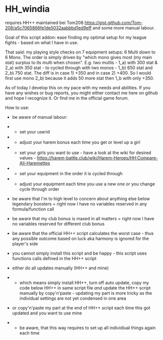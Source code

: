 # HH_windia
requires HH++ maintained bei Tom208 https://gist.github.com/Tom-208/a5c7065866fe1de5032aabbbd1ed9eff
and some more manual labour.

Goal of this script addon: ease finding my optimal setup for my league fights - based on what I have in use.

That said: my playing style checks on 7 equipment setups: 6 Multi down to 6 Mono. The order is simply driven by "which mono gives most (my main stat) surplus to its multi when chosen". E.g. two multis - 1_a) with 300 stat & 2_a) with 350 stat - to cycled through with two monos - 1_b) 650 stat and 2_b) 750 stat. The diff is in case 1) +350 and in case 2) +400. So I would first use mono 2_b) because it adds 50 more stat then 1_b with only +350.

As of today I develop this on my pace with my needs and abilities. If you have any wishes or bug reports, you might either contact me here on github and hope I recognize it. Or find me in the official game forum.

How to use:
- be aware of manual labour:
-  - set your userid
-  - adjust your harem bonus each time you get or level up a girl
-  - set your girls you want to use - have a look at the wiki for desired values - https://harem-battle.club/wiki/Harem-Heroes/HH:Compare-All-Haremettes
-  - set your equipment in the order it is cycled through
-  - adjust your equipment each time you use a new one or you change cycle through order
- be aware that I'm to high level to concern about anything else below legendary boosters = right now I have no variables reserved in any formula/function call
- be aware that my club bonus is maxed in all matters = right now I have no variables reserved for different club bonus 
- be aware that the official HH++ script calculates the worst case - thus any possible outcome based on luck aka harmony is ignored for the player's side

- you cannot simply install this script and be happy - this script uses functions calls defined in the HH++ script
- either do all updates manually (HH++ and mine) 
- - which means simply install HH++, turn off auto update, copy my code below HH++ in same script file _and_ update the HH++ script manually by copy'n'paste - updating my part is more tricky as the individual settings are not yet condensed in one area
- or copy'n'paste my part at the end of HH++ script each time this got updated and you want to use mine
- - be aware, that this way requires to set up all individiual things again each time
